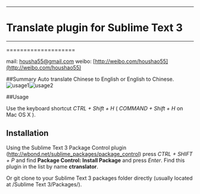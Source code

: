 ***
# Translate plugin for Sublime Text 3
***
====================

mail: [housha55@gmail.com](mailto:houshao55@gmail.com)
weibo: [http://weibo.com/houshao55](http://weibo.com/houshao55)

##Summary
Auto translate Chinese to English or English to Chinese. 
![usage1](https://cloud.githubusercontent.com/assets/1271747/9989621/b6f55232-608c-11e5-82f0-0910392d9ac5.gif)![usage2](https://cloud.githubusercontent.com/assets/1271747/9989622/b72accfa-608c-11e5-85b7-a2843e7b7264.gif)


##Usage


Use the keyboard shortcut *CTRL + Shift + H*  ( *COMMAND + Shift + H* on Mac OS X ).

    
## Installation
Using the Sublime Text 3 Package Control plugin (http://wbond.net/sublime_packages/package_control)
press *CTRL + SHIFT + P* and find **Package Control: Install Package** and press *Enter*.
Find this plugin in the list by name **ctranslator**.

Or git clone to your Sublime Text 3 packages folder directly (usually located at /Sublime Text 3/Packages/).